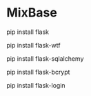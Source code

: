 # MixBase

pip install flask

pip install flask-wtf

pip install flask-sqlalchemy

pip install flask-bcrypt

pip install flask-login
